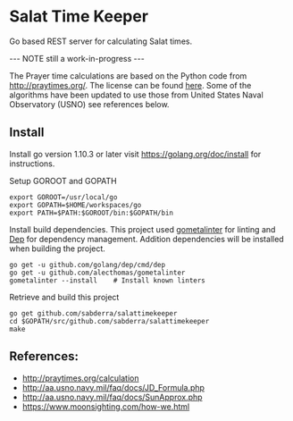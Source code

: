 # Salat Time Keeper
Go based REST server for calculating Salat times.

--- NOTE still a work-in-progress ---

The Prayer time calculations are based on the Python code from http://praytimes.org/. The license can be found [here](License_praytime.org). Some of the algorithms have been updated to use those from United States Naval Observatory (USNO)  see references below.

## Install

Install go version 1.10.3 or later visit https://golang.org/doc/install for instructions.

Setup GOROOT and GOPATH

```
export GOROOT=/usr/local/go
export GOPATH=$HOME/workspaces/go
export PATH=$PATH:$GOROOT/bin:$GOPATH/bin
```

Install build dependencies. This project used [gometalinter](https://github.com/alecthomas/gometalinter) for linting and [Dep](https://github.com/golang/dep) for dependency management. Addition dependencies will be installed when building the project.

```
go get -u github.com/golang/dep/cmd/dep
go get -u github.com/alecthomas/gometalinter
gometalinter --install    # Install known linters
```

Retrieve and build this project

```
go get github.com/sabderra/salattimekeeper
cd $GOPATH/src/github.com/sabderra/salattimekeeper
make
```

## References:
* http://praytimes.org/calculation
* http://aa.usno.navy.mil/faq/docs/JD_Formula.php
* http://aa.usno.navy.mil/faq/docs/SunApprox.php
* https://www.moonsighting.com/how-we.html
